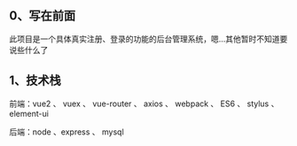 ## 0、写在前面
此项目是一个具体真实注册、登录的功能的后台管理系统，嗯...其他暂时不知道要说些什么了

## 1、技术栈
前端：vue2 、 vuex 、 vue-router 、 axios 、 webpack 、 ES6 、 stylus 、 element-ui


后端：node 、express 、 mysql